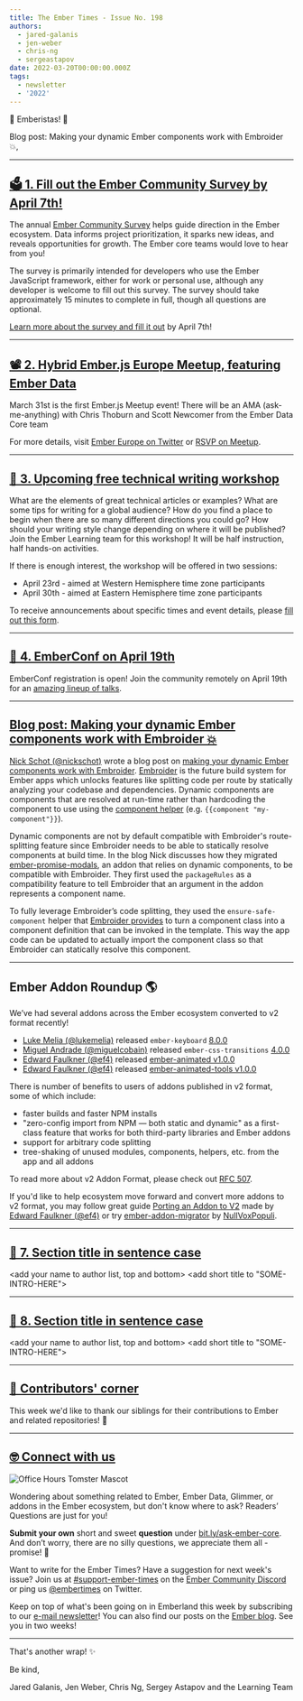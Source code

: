 ```yaml
---
title: The Ember Times - Issue No. 198
authors:
  - jared-galanis
  - jen-weber
  - chris-ng
  - sergeastapov
date: 2022-03-20T00:00:00.000Z
tags:
  - newsletter
  - '2022'
---
```


👋 Emberistas! 🐹

<SOME-INTRO-HERE-TO-KEEP-THEM-SUBSCRIBERS-READING>
Blog post: Making your dynamic Ember components work with Embroider 💥,

---

## [🗳️ 1. Fill out the Ember Community Survey by April 7th!](https://emberjs.com/survey/2022/)
  
The annual [Ember Community Survey](https://emberjs.com/survey/2022/) helps guide direction in the Ember ecosystem.
Data informs project prioritization, it sparks new ideas, and reveals opportunities for growth.
The Ember core teams would love to hear from you!
  
The survey is primarily intended for developers who use the Ember JavaScript framework, either for work or personal use, although any developer is welcome to fill out this survey. The survey should take approximately 15 minutes to complete in full, though all questions are optional.
  
[Learn more about the survey and fill it out](https://emberjs.com/survey/2022/) by April 7th!

---

## [📽️ 2. Hybrid Ember.js Europe Meetup, featuring Ember Data](https://twitter.com/embereurope)

March 31st is the first Ember.js Meetup event!
There will be an AMA (ask-me-anything) with Chris Thoburn and Scott Newcomer from the Ember Data Core team
  

For more details, visit [Ember Europe on Twitter](https://twitter.com/embereurope)
or [RSVP on Meetup](https://www.meetup.com/de-DE/ember-europe/events/283625821/).

---

## [📝 3. Upcoming free technical writing workshop](https://forms.gle/AvQFjjrJjozHBr529)

What are the elements of great technical articles or examples? What are some tips for writing for a global audience? How do you find a place to begin when there are so many different directions you could go? How should your writing style change depending on where it will be published? Join the Ember Learning team for this workshop! It will be half instruction, half hands-on activities.
  
If there is enough interest, the workshop will be offered in two sessions:

- April 23rd - aimed at Western Hemisphere time zone participants
- April 30th - aimed at Eastern Hemisphere time zone participants
  
To receive announcements about specific times and event details, please [fill out this form](https://forms.gle/AvQFjjrJjozHBr529).

---

## [🐹 4. EmberConf on April 19th](https://2022.emberconf.com/)

EmberConf registration is open! Join the community remotely on April 19th for an [amazing lineup of talks](https://2022.emberconf.com/).
  
---

## [Blog post: Making your dynamic Ember components work with Embroider 💥](https://simplabs.com/blog/2022/03/17/dynamic-components-embroider/)

[Nick Schot (@nickschot)](https://github.com/nickschot) wrote a blog post on [making your dynamic Ember components work with Embroider](https://simplabs.com/blog/2022/03/17/dynamic-components-embroider/). [Embroider](https://github.com/embroider-build/embroider) is the future build system for Ember apps which unlocks features like splitting code per route by statically analyzing your codebase and dependencies. Dynamic components are components that are resolved at run-time rather than hardcoding the component to use using the [component helper](https://api.emberjs.com/ember/release/classes/Ember.Templates.helpers/methods/component?anchor=component) (e.g. `{{component "my-component"}}`).

Dynamic components are not by default compatible with Embroider's route-splitting feature since Embroider needs to be able to statically resolve components at build time. In the blog Nick discusses how they migrated [ember-promise-modals](https://github.com/simplabs/ember-promise-modals), an addon that relies on dynamic components, to be compatible with Embroider. They first used the `packageRules` as a compatibility feature to tell Embroider that an argument in the addon represents a component name.

To fully leverage Embroider’s code splitting, they used the `ensure-safe-component` helper that [Embroider provides](https://github.com/embroider-build/embroider/blob/main/REPLACING-COMPONENT-HELPER.md) to turn a component class into a component definition that can be invoked in the template. This way the app code can be updated to actually import the component class so that Embroider can statically resolve this component.

---

## Ember Addon Roundup 🌎

We’ve had several addons across the Ember ecosystem converted to v2 format recently!

- [Luke Melia (@lukemelia)](https://github.com/lukemelia) released `ember-keyboard` [8.0.0](https://github.com/adopted-ember-addons/ember-keyboard/releases/tag/v8.0.0)
- [Miguel Andrade (@miguelcobain)](https://github.com/miguelcobain) released `ember-css-transitions` [4.0.0](https://github.com/peec/ember-css-transitions/releases/tag/v4.0.0)
- [Edward Faulkner (@ef4)](https://github.com/ef4) released [ember-animated v1.0.0](https://github.com/ember-animation/ember-animated/releases/tag/v1.0.0)
- [Edward Faulkner (@ef4)](https://github.com/ef4) released [ember-animated-tools v1.0.0](https://github.com/ember-animation/ember-animated-tools/releases/tag/v1.0.0)

There is number of benefits to users of addons published in v2 format, some of which include:

- faster builds and faster NPM installs
- "zero-config import from NPM — both static and dynamic" as a first-class feature that works for both third-party libraries and Ember addons
- support for arbitrary code splitting
- tree-shaking of unused modules, components, helpers, etc. from the app and all addons

To read more about v2 Addon Format, please check out [RFC 507](https://github.com/emberjs/rfcs/blob/master/text/0507-embroider-v2-package-format.md).

If you'd like to help ecosystem move forward and convert more addons to v2 format, you may follow great guide [Porting an Addon to V2](https://github.com/embroider-build/embroider/blob/main/PORTING-ADDONS-TO-V2.md) made by [Edward Faulkner (@ef4)](https://github.com/ef4) or try [ember-addon-migrator](https://github.com/NullVoxPopuli/ember-addon-migrator) by [NullVoxPopuli](https://github.com/NullVoxPopuli).

---

## [🐹 7. Section title in sentence case](section-url)

<change section title emoji>
<consider adding some bold to your paragraph>
<add the contributor in the post in format "FirstName LastName (@githubUserName)" linked to their GitHub account>
<please include link to external article/repo/etc in paragraph / body text, not just header title above>

<add your name to author list, top and bottom>
<add short title to "SOME-INTRO-HERE">

---

## [🐹 8. Section title in sentence case](section-url)

<change section title emoji>
<consider adding some bold to your paragraph>
<add the contributor in the post in format "FirstName LastName (@githubUserName)" linked to their GitHub account>
<please include link to external article/repo/etc in paragraph / body text, not just header title above>

<add your name to author list, top and bottom>
<add short title to "SOME-INTRO-HERE">

---

## [👏 Contributors' corner](https://guides.emberjs.com/release/contributing/repositories/)

<p>This week we'd like to thank our siblings for their contributions to Ember and related repositories! 💖</p>

---

## [🤓 Connect with us](https://docs.google.com/forms/d/e/1FAIpQLScqu7Lw_9cIkRtAiXKitgkAo4xX_pV1pdCfMJgIr6Py1V-9Og/viewform)

<div class="blog-row">
  <img class="float-right small transparent padded" alt="Office Hours Tomster Mascot" title="Readers' Questions" src="/images/tomsters/officehours.png" />

  <p>Wondering about something related to Ember, Ember Data, Glimmer, or addons in the Ember ecosystem, but don't know where to ask? Readers’ Questions are just for you!</p>

  <p><strong>Submit your own</strong> short and sweet <strong>question</strong> under <a href="https://bit.ly/ask-ember-core" target="rq">bit.ly/ask-ember-core</a>. And don’t worry, there are no silly questions, we appreciate them all - promise! 🤞</p>

  <p>Want to write for the Ember Times? Have a suggestion for next week's issue? Join us at <a href="https://discordapp.com/channels/480462759797063690/485450546887786506">#support-ember-times</a> on the <a href="https://discord.gg/emberjs">Ember Community Discord</a> or ping us <a href="https://twitter.com/embertimes">@embertimes</a> on Twitter.</p>

  <p>Keep on top of what's been going on in Emberland this week by subscribing to our <a href="https://embertimes.substack.com/">e-mail newsletter</a>! You can also find our posts on the <a href="https://blog.emberjs.com/tag/newsletter">Ember blog</a>. See you in two weeks!</p>
</div>

---

That's another wrap! ✨

Be kind,

Jared Galanis, Jen Weber, Chris Ng, Sergey Astapov and the Learning Team
